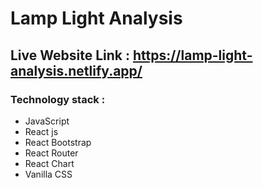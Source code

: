 # Lamp Light Analysis
## Live Website Link : https://lamp-light-analysis.netlify.app/

### Technology stack :

* JavaScript
* React js
* React Bootstrap
* React Router
* React Chart
* Vanilla CSS
